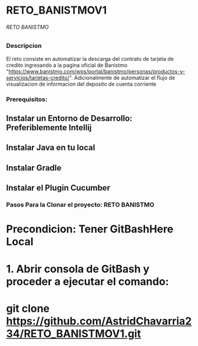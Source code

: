 # RETO_BANISTMOV1

###### RETO BANISTMO

### Descripcion

El reto consiste en automatizar la descarga del contrato de tarjeta de credito ingresando a la pagina oficial de Banistmo 
"https://www.banistmo.com/wps/portal/banistmo/personas/productos-y-servicios/tarjetas-credito/". Adicionalmente de automatizar el flujo de visualizacion 
de informacion del deposito de cuenta corriente

### Prerequisitos: 

## Instalar un Entorno de Desarrollo: Preferiblemente Intellij
## Instalar Java en tu local
## Instalar Gradle
## Instalar el Plugin Cucumber 

### Pasos Para la Clonar el proyecto: RETO BANISTMO

# Precondicion: Tener GitBashHere Local
# 1. Abrir consola de GitBash y proceder a ejecutar el comando: 
# git clone https://github.com/AstridChavarria234/RETO_BANISTMOV1.git


 
